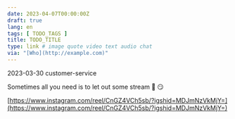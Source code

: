 ```yaml
---
date: 2023-04-07T00:00:00Z
draft: true
lang: en
tags: [ TODO_TAGS ]
title: TODO_TITLE
type: link # image quote video text audio chat
via: "[Who](http://example.com)"
---
```



2023-03-30 customer-service


Sometimes all you need is to let out some stream 😤 😏 

[https://www.instagram.com/reel/CnGZ4VCh5sb/?igshid=MDJmNzVkMjY=](https://www.instagram.com/reel/CnGZ4VCh5sb/?igshid=MDJmNzVkMjY=)


